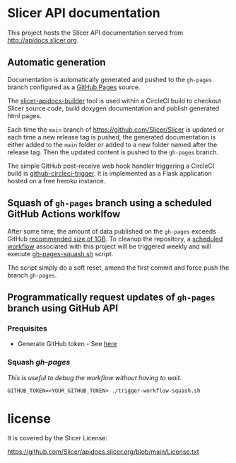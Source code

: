 # Slicer API documentation

This project hosts the Slicer API documentation served from http://apidocs.slicer.org.


## Automatic generation

Documentation is automatically generated and pushed to the `gh-pages` branch configured as a [GitHub Pages](https://help.github.com/articles/configuring-a-publishing-source-for-github-pages/) source.

The [slicer-apidocs-builder](https://github.com/Slicer/slicer-apidocs-builder) tool is used within a CircleCI
build to checkout Slicer source code, build doxygen documentation and publish generated html pages.

Each time the `main` branch of https://github.com/Slicer/Slicer is updated or each time a new release tag
is pushed, the generated documentation is either added to the `main` folder or added to a new folder
named after the release tag. Then the updated content is pushed to the `gh-pages` branch.

The simple GitHub post-receive web hook handler triggering a CircleCI build is
[github-circleci-trigger](https://github.com/Slicer/github-circleci-trigger). It is implemented as
a Flask application hosted on a free heroku instance.

## Squash of `gh-pages` branch using a scheduled GitHub Actions worklfow

After some time, the amount of data published on the `gh-pages` exceeds GitHub [recommended size of 1GB][max_size].
To cleanup the repository, a [scheduled workflow][schedule] associated with this project
will be triggered weekly and will execute [gh-pages-squash.sh](./gh-pages-squash.sh) script.

The script simply do a soft reset, amend the first commit and force push the branch `gh-pages`.

[max_size]: https://help.github.com/articles/what-is-my-disk-quota/
[schedule]: https://docs.github.com/en/actions/using-workflows/events-that-trigger-workflows#schedule


## Programmatically request updates of `gh-pages` branch using GitHub API

### Prequisites

* Generate GitHub token - See [here](https://github.com/settings/tokens)

### Squash *gh-pages*

*This is useful to debug the workflow without having to wait.*

```
GITHUB_TOKEN=<YOUR_GITHUB_TOKEN> ./trigger-workflow-squash.sh
```

# license

It is covered by the Slicer License:

https://github.com/Slicer/apidocs.slicer.org/blob/main/License.txt


